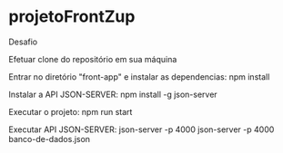 # projetoFrontZup
Desafio

Efetuar clone do repositório em sua máquina

Entrar no diretório "front-app" e instalar as dependencias:
npm install

Instalar a API JSON-SERVER:
npm install -g json-server

Executar o projeto:
npm run start

Executar API JSON-SERVER:
json-server -p 4000 json-server -p 4000 banco-de-dados.json
